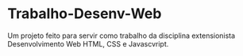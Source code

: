 # Trabalho-Desenv-Web
Um projeto feito para servir como trabalho da disciplina extensionista Desenvolvimento Web HTML, CSS e Javascvript.
